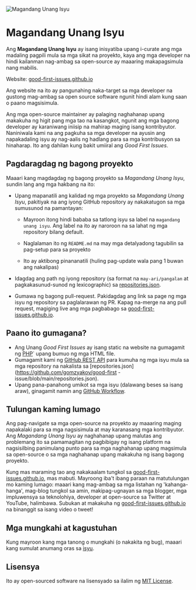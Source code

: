 ![Magandang Unang Isyu](https://github.com/Krishna01work/good-first-issues.github.io/blob/f5ac4b7f8543913637057e166638f1735512434c/assets/github/social-preview.png)

# Magandang Unang Isyu

Ang **Magandang Unang Isyu** ay isang inisyatiba upang i-curate ang mga madaling pagpili mula sa mga sikat na proyekto, kaya ang mga developer na hindi kailanman nag-ambag sa open-source ay maaaring makapagsimula nang mabilis.

Website: [good-first-issues.github.io](https://good-first-issues.github.io)

Ang website na ito ay pangunahing naka-target sa mga developer na gustong mag-ambag sa open source software ngunit hindi alam kung saan o paano magsisimula.

Ang mga open-source maintainer ay palaging naghahanap upang makakuha ng higit pang mga tao na kasangkot, ngunit ang mga bagong developer ay karaniwang iniisip na mahirap maging isang kontribyutor. Naniniwala kami na ang pagkuha sa mga developer na ayusin ang napakadaling isyu ay nag-aalis ng hadlang para sa mga kontribusyon sa hinaharap. Ito ang dahilan kung bakit umiiral ang *Good First Issues*.

## Pagdaragdag ng bagong proyekto

Maaari kang magdagdag ng bagong proyekto sa *Magandang Unang Isyu*, sundin lang ang mga hakbang na ito:

- Upang mapanatili ang kalidad ng mga proyekto sa *Magandang Unang Isyu*, pakitiyak na ang iyong GitHub repository ay nakakatugon sa mga sumusunod na pamantayan:

     - Mayroon itong hindi bababa sa tatlong isyu sa label na `magandang unang isyu`. Ang label na ito ay naroroon na sa lahat ng mga repository bilang default.

     - Naglalaman ito ng `README.md` na may mga detalyadong tagubilin sa pag-setup para sa proyekto

     - Ito ay aktibong pinananatili (huling pag-update wala pang 1 buwan ang nakalipas)

- Idagdag ang path ng iyong repository (sa format na `may-ari/pangalan` at pagkakasunud-sunod ng lexicographic) sa [repositories.json](https://github.com/gomzyakov/good-first-issue/blob/main/repositories.json).

- Gumawa ng bagong pull-request. Pakidagdag ang link sa page ng mga isyu ng repository sa paglalarawan ng PR. Kapag na-merge na ang pull request, magiging live ang mga pagbabago sa [good-first-issues.github.io](https://good-first-issues.github.io).

## Paano ito gumagana?

- Ang Unang *Good First Issues* ay isang static na website na gumagamit ng [PHP](https://www.php.net)` upang bumuo ng mga HTML file.
- Gumagamit kami ng [GitHub REST API](https://docs.github.com/en/rest) para kumuha ng mga isyu mula sa mga repository na nakalista sa [repositories.json](https://github.com/gomzyakov/good-first -issue/blob/main/repositories.json).
- Upang pana-panahong umikot sa mga isyu (dalawang beses sa isang araw), ginagamit namin ang [GitHub Workflow](https://docs.github.com/en/actions/using-workflows).

## Tulungan kaming lumago

Ang pag-navigate sa mga open-source na proyekto ay maaaring maging napakalaki para sa mga nagsisimula at may karanasang mga kontribyutor. Ang *Magandang Unang Isyu* ay naghahanap upang malutas ang problemang ito sa pamamagitan ng pagbibigay ng isang platform na nagsisilbing panimulang punto para sa mga naghahanap upang magsimula sa open-source o sa mga naghahanap upang makakuha ng isang bagong proyekto.

Kung mas maraming tao ang nakakaalam tungkol sa [good-first-issues.github.io](https://good-first-issues.github.io), mas mabuti. Mayroong iba't ibang paraan na matutulungan mo kaming lumago: maaari kang mag-ambag sa mga listahan ng 'kahanga-hanga', mag-blog tungkol sa amin, makipag-ugnayan sa mga blogger, mga impluwensya sa teknolohiya, developer at open-source sa Twitter at YouTube, halimbawa. Subukan at makakuha ng [good-first-issues.github.io](https://good-first-issues.github.io) na binanggit sa isang video o tweet!

## Mga mungkahi at kagustuhan

Kung mayroon kang mga tanong o mungkahi (o nakakita ng bug), maaari kang sumulat anumang oras sa [isyu](https://github.com/good-first-issues/good-first-issues.github.io/issues).

## Lisensya

Ito ay open-sourced software na lisensyado sa ilalim ng [MIT License](https://github.com/good-first-issues/good-first-issues.github.io/blob/main/LICENSE).
